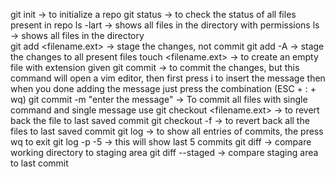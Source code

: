 git init -> to initialize a repo 
git status -> to check the status of all files present in repo
ls -lart -> shows all files in the directory with permissions 
ls -> shows all files in the directory  
git add <filename.ext> -> stage the changes, not commit 
git add -A -> stage the changes to all present files 
touch <filename.ext> -> to create an empty file with extension given
git commit -> to commit the changes, but this command will open a vim editor, then first press i to insert the message then when you done adding the message just press the combination (ESC + : + wq)
git commit -m "enter the message" -> To commit all files with single command and single message use 
git checkout <filename.ext> -> to revert back the file to last saved commit
git checkout -f -> to revert back all the files to last saved commit
git log -> to show all entries of commits, the press wq to exit 
git log -p -5 -> this will show last 5 commits
git diff -> compare working directory to staging area
git diff --staged -> compare staging area to last commit 